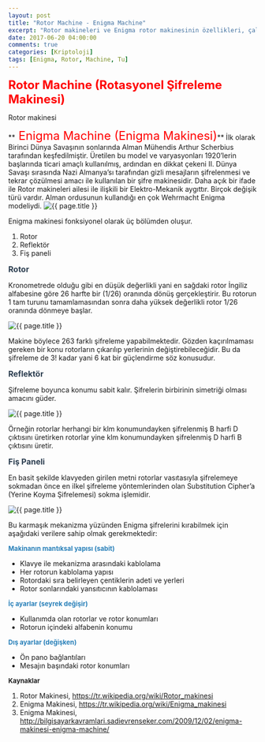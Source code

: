 ```yaml
---
layout: post
title: "Rotor Machine - Enigma Machine"
excerpt: "Rotor makineleri ve Enigma rotor makinesinin özellikleri, çalışma prensibi"
date: 2017-06-20 04:00:00
comments: true
categories: [Kriptoloji]
tags: [Enigma, Rotor, Machine, Tu]
---
```


**<font color="red" size="5"> Rotor Machine (Rotasyonel Şifreleme Makinesi)</font>**

<p stySezar şifrelemesinden sonra popüler olmuş bir şifreleme yöntemidir. Mantık birkaç rotorun bir araya getirilmesiyle birlikte şifrelemenin dinamik olarak değiştirilebilmesidir. Örnek olarak ilk harfler bir şifreleme çeşidi, ikinci harfler başka bir şifreleme çeşidi, üçüncü harfler ise başka bir şifreleme çeşidiyle şifrelenebilir. Bu makinelerin en popüler örneği Almanya’nın II. Dünya Savaşı sırasında kullandığı “Enigma Makinesi” dir.

<img src="{{ site.url }}/img/rotor-enigma/rotor.jpg" alt="{{ page.title }}">
<p style="text-aling:center">
Rotor makinesi
</p>
**<font color="red" size="5"> Enigma Machine (Enigma Makinesi)</font>**
İlk olarak Birinci Dünya Savaşının sonlarında Alman Mühendis Arthur Scherbius tarafından keşfedilmiştir. Üretilen bu model ve varyasyonları 1920’lerin başlarında ticari amaçlı kullanılmış, ardından en dikkat çekeni II. Dünya Savaşı sırasında Nazi Almanya’sı tarafından gizli mesajların şifrelenmesi ve tekrar çözülmesi amacı ile kullanılan bir şifre makinesidir. Daha açık bir ifade ile Rotor makineleri ailesi ile ilişkili bir Elektro-Mekanik aygıttır. Birçok değişik türü vardır. Alman ordusunun kullandığı en çok Wehrmacht Enigma modeliydi.

<img src="{{ site.url }}/img/rotor-enigma/Enigma_alphabet.jpg" alt="{{ page.title }}">

Enigma makinesi fonksiyonel olarak üç bölümden oluşur.

1.	Rotor
2.	Reflektör
3.	Fiş paneli

**<font color="#2c3e50" size="3">Rotor</font>**

Kronometrede olduğu gibi en düşük değerlikli yani en sağdaki rotor İngiliz alfabesine göre 26 harfte bir (1/26) oranında dönüş gerçekleştirir. Bu rotorun 1 tam turunu tamamlamasından sonra daha yüksek değerlikli rotor 1/26 oranında dönmeye başlar.

<img src="{{ site.url }}/img/rotor-enigma/Enigma_rotor_set.png" alt="{{ page.title }}">

Makine böylece 263 farklı şifreleme yapabilmektedir. Gözden kaçırılmaması gereken bir konu rotorların çıkarılıp yerlerinin değiştirebileceğidir. Bu da şifreleme de 3! kadar yani 6 kat bir güçlendirme söz konusudur.

**<font color="#2c3e50" size="3">Reflektör</font>**

Şifreleme boyunca konumu sabit kalır. Şifrelerin birbirinin simetriği olması amacını güder.

<img src="{{ site.url }}/img/rotor-enigma/yansıtıcı.jpg" alt="{{ page.title }}">

Örneğin rotorlar herhangi bir klm konumundayken şifrelenmiş B harfi D çıktısını üretirken rotorlar yine klm konumundayken şifrelenmiş D harfi B çıktısını üretir.

**<font color="#2c3e50" size="3">Fiş Paneli</font>**

En basit şekilde klavyeden girilen metni rotorlar vasıtasıyla şifrelemeye sokmadan önce en ilkel şifreleme yöntemlerinden olan Substitution Cipher’a (Yerine Koyma Şifrelemesi) sokma işlemidir.

<img src="{{ site.url }}/img/rotor-enigma/enigma_mantık.jpg" alt="{{ page.title }}">

Bu karmaşık mekanizma yüzünden Enigma şifrelerini kırabilmek için aşağıdaki verilere sahip olmak gerekmektedir:

**<font color="#2980b9" size="2">Makinanın mantıksal yapısı (sabit)</font>**

- Klavye ile mekanizma arasındaki kablolama
- Her rotorun kablolama yapısı
- Rotordaki sıra belirleyen çentiklerin adeti ve yerleri
- Rotor sonlarındaki yansıtıcının kablolaması

**<font color="#2980b9" size="2">İç ayarlar (seyrek değişir)</font>**

- Kullanımda olan rotorlar ve rotor konumları
- Rotorun içindeki alfabenin konumu

**<font color="#2980b9" size="2">Dış ayarlar (değişken)</font>**

- Ön pano bağlantıları
- Mesajın başındaki rotor konumları

**<font color="#212121" size="2">Kaynaklar</font>**

1.	Rotor Makinesi, https://tr.wikipedia.org/wiki/Rotor_makinesi
2.	Enigma Makinesi, https://tr.wikipedia.org/wiki/Enigma_makinesi
3.	Enigma Makinesi, http://bilgisayarkavramlari.sadievrenseker.com/2009/12/02/enigma-makinesi-enigma-machine/
